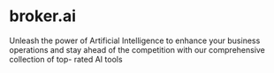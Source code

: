 # broker.ai
Unleash the power of Artificial Intelligence to enhance your business operations and stay ahead of the competition with our comprehensive collection of top- rated AI tools
